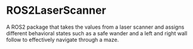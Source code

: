 # ROS2LaserScanner
A ROS2 package that takes the values from a laser scanner and assigns different behavioral states such as a safe wander and a left and right wall follow to effectively navigate through a maze.


